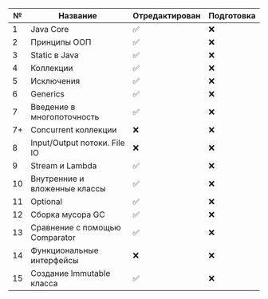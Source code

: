 | № | Название | Отредактирован | Подготовка |
|---|----------|----------------|------------|
| 1 | Java Core | :white_check_mark: |    :x:    |
| 2 | Принципы ООП | :white_check_mark: | :x: |
| 3 | Static в Java | :white_check_mark: | :x: |
| 4 | Коллекции | :white_check_mark: | :x: |
| 5 | Исключения | :white_check_mark: | :x: |
| 6 | Generics | :white_check_mark: | :x: |
| 7 | Введение в многопоточность | :white_check_mark: | :x: |
| 7+ | Concurrent коллекции | :x: | :x: |
| 8 | Input/Output потоки. File IO | :x: | :x: |
| 9 | Stream и Lambda | :white_check_mark: | :x: |
| 10 | Внутренние и вложенные классы | :white_check_mark: | :x: |
| 11 | Optional | :white_check_mark: | :x: |
| 12 | Сборка мусора GC | :white_check_mark: | :x: |
| 13 | Сравнение с помощью Comparator | :white_check_mark: | :x: |
| 14 | Функциональные интерфейсы | :x: | :x: |
| 15 | Создание Immutable класса | :white_check_mark: | :x: |
